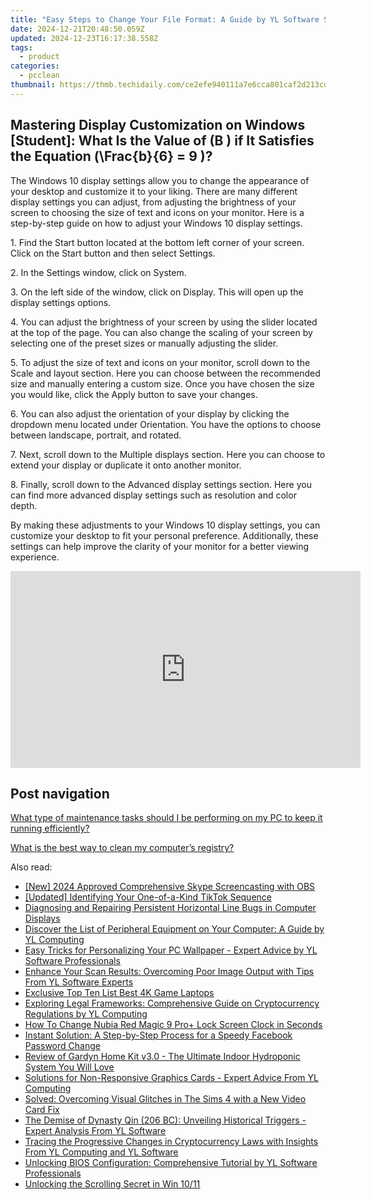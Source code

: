 ```yaml
---
title: "Easy Steps to Change Your File Format: A Guide by YL Software Solutions"
date: 2024-12-21T20:48:50.059Z
updated: 2024-12-23T16:17:38.558Z
tags:
  - product
categories:
  - pcclean
thumbnail: https://thmb.techidaily.com/ce2efe940111a7e6cca801caf2d213cdd3c650dded56c51fea507b1e98fc61ee.jpg
---
```


## Mastering Display Customization on Windows [Student]: What Is the Value of \(B \) if It Satisfies the Equation \(\Frac{b}{6} = 9 \)?

The Windows 10 display settings allow you to change the appearance of your desktop and customize it to your liking. There are many different display settings you can adjust, from adjusting the brightness of your screen to choosing the size of text and icons on your monitor. Here is a step-by-step guide on how to adjust your Windows 10 display settings. 

1\. Find the Start button located at the bottom left corner of your screen. Click on the Start button and then select Settings.

2\. In the Settings window, click on System.

3\. On the left side of the window, click on Display. This will open up the display settings options. 

4\. You can adjust the brightness of your screen by using the slider located at the top of the page. You can also change the scaling of your screen by selecting one of the preset sizes or manually adjusting the slider.

5\. To adjust the size of text and icons on your monitor, scroll down to the Scale and layout section. Here you can choose between the recommended size and manually entering a custom size. Once you have chosen the size you would like, click the Apply button to save your changes.

6\. You can also adjust the orientation of your display by clicking the dropdown menu located under Orientation. You have the options to choose between landscape, portrait, and rotated.

7\. Next, scroll down to the Multiple displays section. Here you can choose to extend your display or duplicate it onto another monitor.

8\. Finally, scroll down to the Advanced display settings section. Here you can find more advanced display settings such as resolution and color depth. 

By making these adjustments to your Windows 10 display settings, you can customize your desktop to fit your personal preference. Additionally, these settings can help improve the clarity of your monitor for a better viewing experience.

<!-- affiliate ads begin -->
<iframe width="560" height="315" src="https://www.youtube.com/embed/n-66V-LRK3Y?si=fNeB2pXCePeQli6E" title="YouTube video player" frameborder="0" allow="accelerometer; autoplay; clipboard-write; encrypted-media; gyroscope; picture-in-picture; web-share" referrerpolicy="strict-origin-when-cross-origin" allowfullscreen></iframe>
<!-- affiliate ads end -->

## Post navigation

[What type of maintenance tasks should I be performing on my PC to keep it running efficiently?](https://tools.techidaily.com/pcclean/products/)

[What is the best way to clean my computer’s registry?](https://tools.techidaily.com/pcclean/products/)

<ins class="adsbygoogle"
     style="display:block"
     data-ad-format="autorelaxed"
     data-ad-client="ca-pub-7571918770474297"
     data-ad-slot="1223367746"></ins>

<ins class="adsbygoogle"
     style="display:block"
     data-ad-client="ca-pub-7571918770474297"
     data-ad-slot="8358498916"
     data-ad-format="auto"
     data-full-width-responsive="true"></ins>

<span class="atpl-alsoreadstyle">Also read:</span>
<div><ul>
<li><a href="https://video-screen-grab.techidaily.com/new-2024-approved-comprehensive-skype-screencasting-with-obs/"><u>[New] 2024 Approved Comprehensive Skype Screencasting with OBS</u></a></li>
<li><a href="https://tiktok-videos.techidaily.com/updated-identifying-your-one-of-a-kind-tiktok-sequence/"><u>[Updated] Identifying Your One-of-a-Kind TikTok Sequence</u></a></li>
<li><a href="https://techno-recovery.techidaily.com/diagnosing-and-repairing-persistent-horizontal-line-bugs-in-computer-displays/"><u>Diagnosing and Repairing Persistent Horizontal Line Bugs in Computer Displays</u></a></li>
<li><a href="https://win-cloud.techidaily.com/discover-the-list-of-peripheral-equipment-on-your-computer-a-guide-by-yl-computing/"><u>Discover the List of Peripheral Equipment on Your Computer: A Guide by YL Computing</u></a></li>
<li><a href="https://win-cloud.techidaily.com/easy-tricks-for-personalizing-your-pc-wallpaper-expert-advice-by-yl-software-professionals/"><u>Easy Tricks for Personalizing Your PC Wallpaper - Expert Advice by YL Software Professionals</u></a></li>
<li><a href="https://win-cloud.techidaily.com/enhance-your-scan-results-overcoming-poor-image-output-with-tips-from-yl-software-experts/"><u>Enhance Your Scan Results: Overcoming Poor Image Output with Tips From YL Software Experts</u></a></li>
<li><a href="https://article-tips.techidaily.com/exclusive-top-ten-list-best-4k-game-laptops/"><u>Exclusive Top Ten List Best 4K Game Laptops</u></a></li>
<li><a href="https://win-cloud.techidaily.com/exploring-legal-frameworks-comprehensive-guide-on-cryptocurrency-regulations-by-yl-computing/"><u>Exploring Legal Frameworks: Comprehensive Guide on Cryptocurrency Regulations by YL Computing</u></a></li>
<li><a href="https://easy-unlock-android.techidaily.com/how-to-change-nubia-red-magic-9-proplus-lock-screen-clock-in-seconds-by-drfone-android/"><u>How To Change Nubia Red Magic 9 Pro+ Lock Screen Clock in Seconds</u></a></li>
<li><a href="https://technical-tips.techidaily.com/instant-solution-a-step-by-step-process-for-a-speedy-facebook-password-change/"><u>Instant Solution: A Step-by-Step Process for a Speedy Facebook Password Change</u></a></li>
<li><a href="https://win-extraordinary.techidaily.com/review-of-gardyn-home-kit-v30-the-ultimate-indoor-hydroponic-system-you-will-love/"><u>Review of Gardyn Home Kit v3.0 - The Ultimate Indoor Hydroponic System You Will Love</u></a></li>
<li><a href="https://win-cloud.techidaily.com/solutions-for-non-responsive-graphics-cards-expert-advice-from-yl-computing/"><u>Solutions for Non-Responsive Graphics Cards - Expert Advice From YL Computing</u></a></li>
<li><a href="https://win-answers.techidaily.com/solved-overcoming-visual-glitches-in-the-sims-4-with-a-new-video-card-fix/"><u>Solved: Overcoming Visual Glitches in The Sims 4 with a New Video Card Fix</u></a></li>
<li><a href="https://win-cloud.techidaily.com/the-demise-of-dynasty-qin-206-bc-unveiling-historical-triggers-expert-analysis-from-yl-software/"><u>The Demise of Dynasty Qin (206 BC): Unveiling Historical Triggers - Expert Analysis From YL Software</u></a></li>
<li><a href="https://win-cloud.techidaily.com/tracing-the-progressive-changes-in-cryptocurrency-laws-with-insights-from-yl-computing-and-yl-software/"><u>Tracing the Progressive Changes in Cryptocurrency Laws with Insights From YL Computing and YL Software</u></a></li>
<li><a href="https://win-cloud.techidaily.com/unlocking-bios-configuration-comprehensive-tutorial-by-yl-software-professionals/"><u>Unlocking BIOS Configuration: Comprehensive Tutorial by YL Software Professionals</u></a></li>
<li><a href="https://win-howtos.techidaily.com/unlocking-the-scrolling-secret-in-win-1011/"><u>Unlocking the Scrolling Secret in Win 10/11</u></a></li>
</ul></div>

